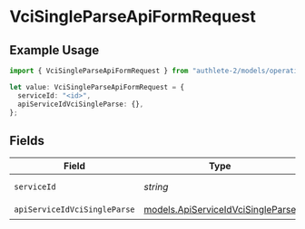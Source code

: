 # VciSingleParseApiFormRequest

## Example Usage

```typescript
import { VciSingleParseApiFormRequest } from "authlete-2/models/operations";

let value: VciSingleParseApiFormRequest = {
  serviceId: "<id>",
  apiServiceIdVciSingleParse: {},
};
```

## Fields

| Field                                                                           | Type                                                                            | Required                                                                        | Description                                                                     |
| ------------------------------------------------------------------------------- | ------------------------------------------------------------------------------- | ------------------------------------------------------------------------------- | ------------------------------------------------------------------------------- |
| `serviceId`                                                                     | *string*                                                                        | :heavy_check_mark:                                                              | A service ID.                                                                   |
| `apiServiceIdVciSingleParse`                                                    | [models.ApiServiceIdVciSingleParse](../../models/apiserviceidvcisingleparse.md) | :heavy_check_mark:                                                              | N/A                                                                             |